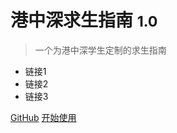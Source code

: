 

# 港中深求生指南 <small>1.0</small>

> 一个为港中深学生定制的求生指南

- 链接1
- 链接2
- 链接3

[GitHub](https://github.com/docsifyjs/docsify/)
[开始使用](homepage)